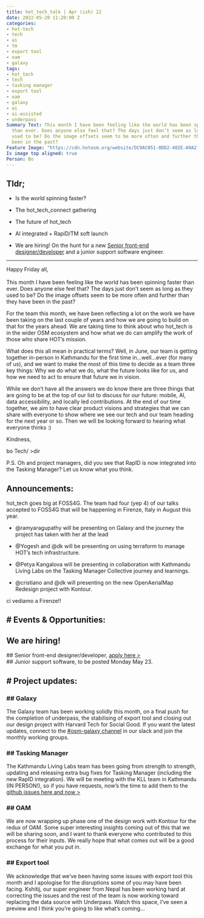 ```yaml
---
title: hot_tech_talk | Apr (ish) 22
date: 2022-05-20 11:20:00 Z
categories:
- hot-tech
- tech
- ai
- tm
- export tool
- oam
- galaxy
tags:
- hot_tech
- tech
- tasking manager
- export tool
- oam
- galaxy
- ai
- ai-assisted
- underpass
Summary Text: This month I have been feeling like the world has been spinning faster
  than ever. Does anyone else feel that? The days just don’t seem as long as they
  used to be? Do the image offsets seem to be more often and further than they have
  been in the past?
Feature Image: "https://cdn.hotosm.org/website/DC9AC051-8DD2-402E-A9A2-62D8EB7C6C0F.png"
Is image top aligned: true
Person: Bo
---
```


## Tldr;

* Is the world spinning faster?

* The hot_tech_connect gathering

* The future of hot_tech

* AI integrated \+ RapiD/TM soft launch

* We are hiring! On the hunt for a new [Senior front-end designer/developer](https://hotosm.bamboohr.com/jobs/view.php?id=92) and a junior support software engineer.

---

Happy Friday all, \
\
This month I have been feeling like the world has been spinning faster than ever. Does anyone else feel that? The days just don’t seem as long as they used to be? Do the image offsets seem to be more often and further than they have been in the past?

For the team this month, we have been reflecting a lot on the work we have been taking on the last couple of years and how we are going to build on that for the years ahead. We are taking time to think about who hot_tech is in the wider OSM ecosystem and how what we do can amplify the work of those who share HOT’s mission.

What does this all mean in practical terms? Well, in June, our team is getting together in-person in Kathmandu for the first time in…well…ever (for many of us), and we want to make the most of this time to decide as a team three key things: Why we do what we do, what the future looks like for us, and how we need to act to ensure that future we in vision.

While we don’t have all the answers we do know there are three things that are going to be at the top of our list to discuss for our future: mobile, AI, data accessibility, and locally led contributions. At the end of our time together, we aim to have clear product visions and strategies that we can share with everyone to show where we see our tech and our team heading for the next year or so. Then we will be looking forward to hearing what everyone thinks :)

Kindness,

bo
Tech/ >dir

P.S. Oh and project managers, did you see that RapID is now integrated into the Tasking Manager? Let us know what you think.

## Announcements:

hot_tech goes big at FOSS4G. The team had four (yep 4) of our talks accepted to FOSS4G that will be happening in Firenze, Italy in August this year.

* @ramyaragupathy will be presenting on Galaxy and the journey the project has taken with her at the lead

* @Yogesh and @dk will be presenting on using terraform to manage HOT’s tech infrastructure.

* @Petya Kangalova will be presenting in collaboration with Kathmandu Living Labs on the Tasking Manager Collective journey and learnings.

* @cristiano and @dk will presenting on the new OpenAerialMap Redesign project with Kontour.

ci vediamo a Firenze!!

## # Events & Opportunities:

## We are hiring!

\## Senior front-end designer/developer, [apply here >](https://hotosm.bamboohr.com/jobs/view.php?id=92)\
\## Junior support software, to be posted Monday May 23.

## # Project updates:

### ## Galaxy

The Galaxy team has been working solidly this month, on a final push for the completion of underpass, the stabilising of export tool and closing out our design project with Harvard Tech for Social Good. If you want the latest updates, connect to the [#osm-galaxy channel](https://hotosm.slack.com/archives/C02BHN4LE7K) in our slack and join the monthly working groups.

### ## Tasking Manager

The Kathmandu Living Labs team has been going from strength to strength, updating and releasing extra bug fixes for Tasking Manager (including the new RapID integration). We will be meeting with the KLL team in Kathmandu (IN PERSON!), so if you have requests, now’s the time to add them to the [github issues here and now >](https://github.com/hotosm/tasking-manager/issues)

### ## OAM

We are now wrapping up phase one of the design work with Kontour for the redux of OAM. Some super interesting insights coming out of this that we will be sharing soon, and I want to thank everyone who contributed to this process for their inputs. We really hope that what comes out will be a good exchange for what you put in.

### ## Export tool

We acknowledge that we’ve been having some issues with export tool this month and I apologise for the disruptions some of you may have been facing. Kshitij, our super engineer from Nepal has been working hard at correcting the issues and the rest of the team is now working toward replacing the data source with Underpass. Watch this space, I’ve seen a preview and I think you’re going to like what’s coming…